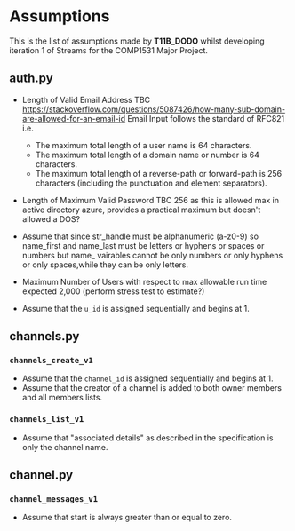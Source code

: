 # Assumptions

This is the list of assumptions made by **T11B_DODO** whilst developing iteration 1 of Streams for the COMP1531 Major Project.

## auth.py

* Length of Valid Email Address TBC  https://stackoverflow.com/questions/5087426/how-many-sub-domain-are-allowed-for-an-email-id
Email Input follows the standard of RFC821 i.e.
  * The maximum total length of a user name is 64 characters.
  * The maximum total length of a domain name or number is 64 characters.
  * The maximum total length of a reverse-path or forward-path is 256 characters (including the punctuation and element separators).

* Length of Maximum Valid Password TBC 256 as this is allowed max in active directory azure, provides a practical maximum but doesn't allowed a DOS?

* Assume that since str_handle must be alphanumeric (a-z0-9) so  name_first and name_last must be letters or hyphens or spaces or numbers
but name_ vairables cannot be only numbers or only hyphens or only spaces,while they can be only letters.

* Maximum Number of Users with respect to max allowable run time expected 2,000 (perform stress test to estimate?)
* Assume that the `u_id` is assigned sequentially and begins at 1.

## channels.py

### `channels_create_v1`

* Assume that the `channel_id` is assigned sequentially and begins at 1.
* Assume that the creator of a channel is added to both owner members and all members lists.

### `channels_list_v1`

* Assume that "associated details" as described in the specification is only the channel name.

## channel.py

### `channel_messages_v1`

* Assume that start is always greater than or equal to zero.